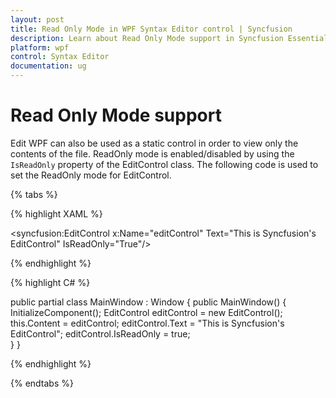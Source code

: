 ```yaml
---
layout: post
title: Read Only Mode in WPF Syntax Editor control | Syncfusion
description: Learn about Read Only Mode support in Syncfusion Essential Studio WPF Syntax Editor control, its elements and more.
platform: wpf
control: Syntax Editor
documentation: ug
---
```


# Read Only Mode support

Edit WPF can also be used as a static control in order to view only the contents of the file. ReadOnly mode is enabled/disabled by using the `IsReadOnly` property of the EditControl class. The following code is used to set the ReadOnly mode for EditControl.

{% tabs %}

{% highlight XAML %}


<Window x:Class="UGDemo.MainWindow"
        xmlns="http://schemas.microsoft.com/winfx/2006/xaml/presentation"
        xmlns:x="http://schemas.microsoft.com/winfx/2006/xaml"
        xmlns:d="http://schemas.microsoft.com/expression/blend/2008"
        xmlns:mc="http://schemas.openxmlformats.org/markup-compatibility/2006"
        xmlns:local="clr-namespace:UGDemo"
        mc:Ignorable="d"
        xmlns:syncfusion="http://schemas.syncfusion.com/wpf"
        Title="MainWindow" Height="450" Width="800">
    <Grid>
        <syncfusion:EditControl x:Name="editControl"
                                Text="This is Syncfusion's EditControl"
                                IsReadOnly="True"/>
    </Grid>
</Window>



{% endhighlight %}

{% highlight C# %}

  public partial class MainWindow : Window
    {
        public MainWindow()
        {
            InitializeComponent();
            EditControl editControl = new EditControl();
            this.Content = editControl;
            editControl.Text = "This is Syncfusion's EditControl";
            editControl.IsReadOnly = true;           
        }
    }

{% endhighlight %}

{% endtabs %}
